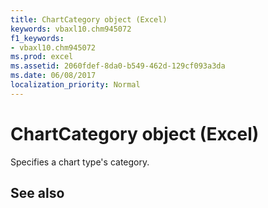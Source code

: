 ```yaml
---
title: ChartCategory object (Excel)
keywords: vbaxl10.chm945072
f1_keywords:
- vbaxl10.chm945072
ms.prod: excel
ms.assetid: 2060fdef-8da0-b549-462d-129cf093a3da
ms.date: 06/08/2017
localization_priority: Normal
---
```



# ChartCategory object (Excel)

Specifies a chart type's category.


## See also



